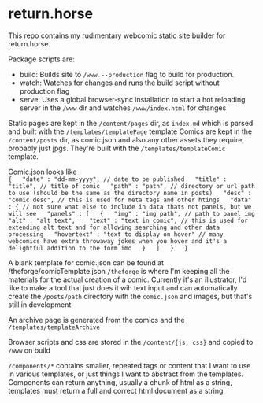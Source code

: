# return.horse
This repo contains my rudimentary webcomic static site builder for return.horse.

Package scripts are:
- build: Builds site to `/www`. `--production` flag to build for production.
- watch: Watches for changes and runs the build script without production flag
- serve: Uses a global browser-sync installation to start a hot reloading server in the `/www` dir and watches `/www/index.html` for changes

Static pages are kept in the `/content/pages` dir, as `index.md` which is parsed and built with the `/templates/templatePage` template
Comics are kept in the `/content/posts` dir, as comic.json and also any other assets they require, probably just jpgs.
They're built with the `/templates/templateComic` template.  

Comic.json looks like  
`{  
    "date" : "dd-mm-yyyy", // date to be published  
    "title" : "title", // title of comic  
    "path" : "path", // directory or url path to use (should be the same as the directory name in posts)  
    "desc" : "comic desc", // this is used for meta tags and other htings  
    "data" : { // not sure what else to include in data thats not panels, but we will see  
        "panels" : [  
            {  
                "img" : "img path", // path to panel img   
                "alt" : "alt text",   
                "text" : "text in comic", // this is used for extending alt text and for allowing searching and other data processing  
                "hovertext" : "text to display on hover" // many webcomics have extra throwaway jokes when you hover and it's a delightful addition to the form imo  
            }  
        ]  
    }  
}`  

A blank template for comic.json can be found at /theforge/comicTemplate.json
`/theforge` is where I'm keeping all the materials for the actual creation of a comic.
Currently it's an illustrator, I'd like to make a tool that just does it wih text input and can automatically create the `/posts/path` directory with the `comic.json` and images, but that's still in development

An archive page is generated from the comics and the `/templates/templateArchive`

Browser scripts and css are stored in the `/content/{js, css}` and copied to `/www` on build 

`/components/*` contains smaller, repeated tags or content that I want to use in various templates, or just things I want to abstract from the templates. Components can return anything, usually a chunk of html as a string, templates must return a full and correct html document as a string